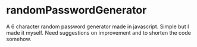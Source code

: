# randomPasswordGenerator
A 6 character random password generator made in javascript. Simple but I made it myself. Need suggestions on improvement and to shorten the code somehow.
